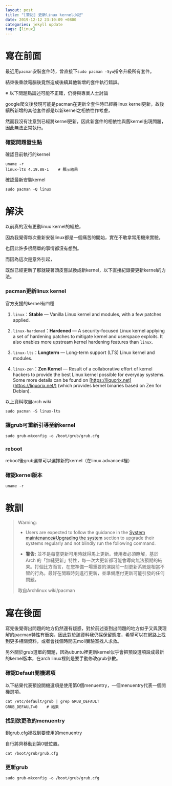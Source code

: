 ```yaml
---
layout: post
title: "[筆記] 更新linux kernel小記"
date: 2019-12-12 23:10:09 +0800
categories: jekyll update
tags: [linux]
---
```


# 寫在前面

最近用`pacman`安裝套件時，曾直接下`sudo pacman -Syu`指令升級所有套件。

結束後重啟電腦後竟然造成後續其他新增的套件執行錯誤。



※ 以下問題點論述可能不正確，仍待與專業人士討論

google爬文後發現可能是pacman在更新全套件時已經將linux kernel更新，故後續所新增的其他套件都是以新kernel之相依性作考慮，

然而我沒有注意到已經將kernel更新，因此新套件的相依性與舊kernel出現問題，因此無法正常執行。

### 確認問題發生點

確認目前執行的kernel

```
uname -r
linux-lts 4.19.88-1    # 顯示結果
```

確認最新安裝kernel

```
sudo pacman -Q linux
```

# 解決

以前真的沒有更動linux kernel的經驗，

因為我覺得每次重新安裝linux都是一個痛苦的開始，實在不敢拿常用機來實驗。

也因此許多很簡單的事情都沒有想到。

而因為這次是意外引起，

既然已經更新了那就硬著頭皮嘗試換成新kernel，以下直接紀錄要更新kernel的方法。

### pacman更新linux kernel

官方支援的kernel有四種

1. `linux`：**Stable** — Vanilla Linux kernel and modules, with a few patches applied.

2. `linux-hardened`：**Hardened** — A security-focused Linux kernel applying a set of hardening patches to mitigate kernel and userspace exploits. It also enables more upstream kernel hardening features than `linux`.

3. `linux-lts`：**Longterm** — Long-term support (LTS) Linux kernel and modules.

4. `linux-zen`：**Zen Kernel** — Result of a collaborative effort of kernel hackers to provide the best Linux kernel possible for everyday systems. Some more details can be found on [https://liquorix.net](https://liquorix.net/) (which provides kernel binaries based on Zen for Debian).

以上資料取自arch wiki

```
sudo pacman -S linux-lts
```

### 讓grub可重新引導至新kernel

```
sudo grub-mkconfig -o /boot/grub/grub.cfg
```

### reboot

reboot後grub選單可以選擇新的kernel（在linux advanced裡）

### 確認kernel版本

```
uname -r
```



# 教訓

>   Warning:
> 
> - Users are expected to follow the guidance in the [System maintenance#Upgrading the system](https://wiki.archlinux.org/index.php/System_maintenance#Upgrading_the_system "System maintenance") section to upgrade their systems regularly and not blindly run the following command.
> 
> - **警告:** 並不是每當更新可用時就得馬上更新。使用者必須瞭解，基於 Arch 的「無縫更新」特性，每一次大更新都可能會導向無法預期的結果。打個比方而言，在您準備一場重要的演說前一刻更新系統是相當不智的行為。最好在閒暇時刻進行更新，並準備應付更新可能引發的任何問題。
> 
> 取自Archlinux wiki/pacman



# 寫在後面

寫完後覺得出問題的地方仍然還有疑惑，對於前述查到出問題的地方似乎又與我理解的pacman特性有衝突，因此對於該資料我仍採保留態度，希望可以在網路上找到更多相關資料，或者會找個時間去moli實驗室找人求救。



另外關於grub選單的問題，因為ubuntu裡更新kernel似乎會把預設選項設成最新的kernel版本，在arch linux裡則是要手動修改grub參數。

### 確認Default開機選項

以下結果代表預設開機選項是使用第0個menuentry，一個menuentry代表一個開機選項。

```
cat /etc/default/grub | grep GRUB_DEFAULT
GRUB_DEFAULT=0    # 結果
```

### 找到欲更改的menuentry

到grub.cfg裡找到要使用的menuentry

自行將齊移動到第0號位置。

```
cat /boot/grub/grub.cfg
```

### 更新grub

```
sudo grub-mkconfig -o /boot/grub/grub.cfg
```


